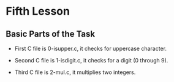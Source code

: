 # Fifth Lesson

## Basic Parts of the Task

- First C file is 0-isupper.c, it checks for uppercase character.

- Second C file is 1-isdigit.c, it checks for a digit (0 through 9).

- Third C file is 2-mul.c, it multiplies two integers.
